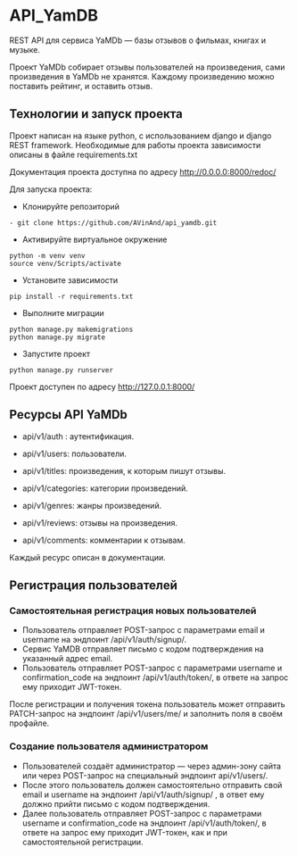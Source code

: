 # API_YamDB

REST API для сервиса YaMDb — базы отзывов о фильмах, книгах и музыке.

Проект YaMDb собирает отзывы пользователей на произведения, 
сами произведения в YaMDb не хранятся. Каждому произведению
можно поставить рейтинг, и оставить отзыв.

## Технологии и запуск проекта

Проект написан на языке python, с использованием django
и django REST framework. Необходимые для работы проекта
зависимости описаны в файле requirements.txt

Документация проекта доступна по адресу 
http://0.0.0.0:8000/redoc/

Для запуска проекта:
- Клонируйте репозиторий
``` 
- git clone https://github.com/AVinAnd/api_yamdb.git 
```
- Активируйте виртуальное окружение 

```
python -m venv venv
source venv/Scripts/activate
```
- Установите зависимости

``` pip install -r requirements.txt ```
- Выполните миграции 
```
python manage.py makemigrations
python manage.py migrate
```
- Запустите проект
```
python manage.py runserver
```

Проект доступен по адресу http://127.0.0.1:8000/

## Ресурсы API YaMDb
- api/v1/auth : аутентификация.

- api/v1/users: пользователи.

- api/v1/titles: произведения, к которым пишут отзывы.

- api/v1/categories: категории произведений.

- api/v1/genres: жанры произведений. 

- api/v1/reviews: отзывы на произведения. 

- api/v1/comments: комментарии к отзывам. 

Каждый ресурс описан в документации.

## Регистрация пользователей
### Самостоятельная регистрация новых пользователей
- Пользователь отправляет POST-запрос с параметрами 
email и username на эндпоинт /api/v1/auth/signup/.
- Сервис YaMDB отправляет письмо с кодом подтверждения
на указанный адрес email.
- Пользователь отправляет POST-запрос с параметрами 
username и confirmation_code на эндпоинт /api/v1/auth/token/,
в ответе на запрос ему приходит JWT-токен.

После регистрации и получения токена пользователь 
может отправить PATCH-запрос на эндпоинт 
/api/v1/users/me/ и заполнить поля в своём профайле.
### Создание пользователя администратором
- Пользователей создаёт администратор — 
через админ-зону сайта или через POST-запрос на 
специальный эндпоинт api/v1/users/.
- После этого пользователь должен самостоятельно 
отправить свой email и username на эндпоинт 
/api/v1/auth/signup/ , в ответ ему должно прийти 
письмо с кодом подтверждения.
- Далее пользователь отправляет POST-запрос 
с параметрами username и confirmation_code на 
эндпоинт /api/v1/auth/token/, в ответе на запрос 
ему приходит JWT-токен, как и при самостоятельной 
регистрации.
